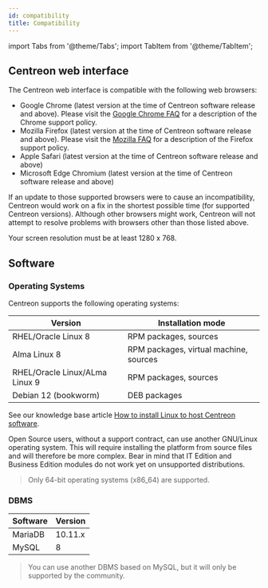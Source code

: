 ```yaml
---
id: compatibility
title: Compatibility
---
```

import Tabs from '@theme/Tabs';
import TabItem from '@theme/TabItem';

## Centreon web interface

The Centreon web interface is compatible with the following web browsers:

* Google Chrome (latest version at the time of Centreon software release and above).  Please visit the [Google Chrome FAQ](https://support.google.com/chrome/a/answer/188447?hl=en) for a description of the Chrome support policy.
* Mozilla Firefox (latest version at the time of Centreon software release and above).  Please visit the [Mozilla FAQ](https://www.mozilla.org/en-US/firefox/organizations/faq/) for a description of the Firefox support policy.
* Apple Safari (latest version at the time of Centreon software release and above)
* Microsoft Edge Chromium (latest version at the time of Centreon software release and above)

If an update to those supported browsers were to cause an incompatibility, Centreon would work on a fix in the shortest possible time (for supported Centreon versions). Although other browsers might work, Centreon will not attempt to resolve problems with browsers other than those listed above.

Your screen resolution must be at least 1280 x 768.

## Software

### Operating Systems

Centreon supports the following operating systems:

| Version                        | Installation mode                                      |
|--------------------------------|--------------------------------------------------------|
| RHEL/Oracle Linux 8            | RPM packages, sources                                  |
| Alma Linux 8                   | RPM packages, virtual machine, sources                 |
| RHEL/Oracle Linux/ALma Linux 9 | RPM packages, sources                                  |
| Debian 12 (bookworm)           | DEB packages                                           |

See our knowledge base article [How to install Linux to host Centreon software](https://thewatch.centreon.com/product-how-to-21/how-to-install-linux-to-host-centreon-software-3759).

Open Source users, without a support contract, can use another GNU/Linux operating system.
This will require installing the platform from source files and will therefore be more complex.
Bear in mind that IT Edition and Business Edition modules do not work yet on unsupported distributions.

> Only 64-bit operating systems (x86_64) are supported.

### DBMS

| Software | Version |
|----------|---------|
| MariaDB  | 10.11.x |
| MySQL    | 8       |

> You can use another DBMS based on MySQL, but it will only be supported by the community.
